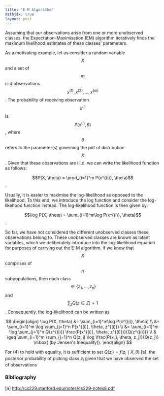 ```yaml
---
title: "E-M Algorithm"
mathjax: true
layout: post
---
```

Assuming that our observations arise from one or more unobserved classes, the Expectation-Maximisation (EM) algorithm iteratively finds the maximum likelihood estimates of these classes’ parameters.

As a motivating example, let us consider a random variable $$X$$ and a set of $$m$$ i.i.d observations $$x^{(1)}, x^{(2)}, \ldots, x^{(m)}$$. The probability of receiving observation $$x^{(i)}$$ is $$P(x^{(i)}, \theta)$$, where $$\theta$$ refers to the parameter(s) governing the pdf of distribution $$X$$. Given that these observations are i.i.d, we can write the likelihood function as follows:

$$P(X, \theta) = \prod_{i=1}^m P(x^{(i)}, \theta)$$. 

Usually, it is easier to maximise the log-likelihood as opposed to the likelihood. To this end, we introduce the log function and consider the log-likehood function instead. The log-likelihood function is then given by:

$$\log P(X, \theta) = \sum_{i=1}^m\log P(x^{(i)}, \theta)$$.

So far, we have not considered the different unobserved classes these observations belong to. These unobserved classes are known as latent variables, which we deliberately introduce into the log-likelihood equation for purposes of carrying out the E-M algorithm. If we know that $$X$$ comprises of $$n$$ subpopulations, then each class $$\in \{z_1,…,z_n\}$$ and $$\sum_z Q(z\in Z) = 1$$. Consequently, the log-likelihood can be written as

$$
\begin{align}
\log P(X, \theta) &= \sum_{i=1}^m\log P(x^{(i)}, \theta) \\
&= \sum_{i=1}^m \log \sum_{j=1}^n P(x^{(i)}, \theta, z^{(i)}) \\
&= \sum_{i=1}^m \log \sum_{j=1}^n Q(z^{(i)}) \frac{P(x^{(i)}, \theta, z^{(i)})}{Q(z^{(i)})} \\
& \geq \sum_{i=1}^m  \sum_{j=1}^n Q(z_j) \log \frac{P(x_i, \theta, z_j)}{Q(z_j)}  \mbox{ (by Jensen's Inequality)}.
\end{align}
$$

For $(4)$ to hold with equality, it is sufficient to set $Q(z_i) = f(z_i \mid X, \theta)$ [a], the posterior probability of picking class $z_i$ given that we have observed the set of observations 





### Bibliography ###
[a] http://cs229.stanford.edu/notes/cs229-notes8.pdf
 





